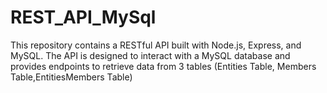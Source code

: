 # REST_API_MySql
This repository contains a RESTful API built with Node.js, Express, and MySQL. The API is designed to interact with a MySQL database and provides endpoints to retrieve data from 3 tables (Entities Table, Members Table,EntitiesMembers Table)
